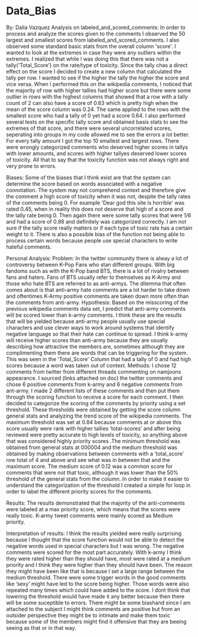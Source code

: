 # Data_Bias
By: Dalia Vazquez 
Analysis on labeled_and_scored_comments:
In order to process and analyze the scores given to the comments I observed the 50 largest and smallest scores from labeled_and_scored_comments. I also observed some standard basic stats from the overall column 'score'. I wanted to look at the extremes in case they were any outliers within the extremes. I realized that while I was doing this that there was not a tally('Total_Score') on the rate/type of toxicity. Since the tally chas a direct effect on the score I decided to create a new column that calculated the tally per row. I wanted to see if the higher the tally the higher the score and vice versa. When I performed this on the wikipedia comments, I noticed that the majority of row with higher tallies had higher score but there were some outlier in rows with the highest columns that showed that a row with a tally count of 2 can also have a score of 0.63 which is pretty high when the mean of the score column was 0.24. The same applied to the rows with the smallest score who had a tally of 0 yet had a score 0.64. I also performed several tests on the specific tally score and obtained basis stats to see the extremes of that score, and there were several uncorrelated scores, seperating into groups in my code allowed me to see the errors a lot better. For every tally amount I got the top 10 smallest and largest rows. There were wrongly categorized comments who deserved higher scores in tallys with lower amounts, and scores with higher tallyes deserved lower scores of toxicity. All that to say that the toxicity function was not always right and very prone to errors.

Biases:
Some of the biases that I think exist are that the system can determine the score based on words associated with a negative connotation. The system may not comprehend context and therefore give the comment a high score of toxicity when it was not, despite the tally rates of the comments being 0. For example 'Dear god this site is horrible' was rated 0.45, when in reality this does not deserve that high of a score and the tally rate being 0. Then again there were some tally scores that were 1/6 and had a score of 0.98 and definitely was categorized correctly. I am not sure if the tally score really matters or if each type of toxic rate has a certain weight to it. There is also a possible bias of the function not being able to process certain words because people use special characters to write hateful comments. 

Personal Analysis:
Problem: 
In the twitter community there is alway a lot of controversy between K-Pop Fans who stan different groups. With big fandoms such as with the K-Pop band BTS, there is a lot of rivalry between fans and haters. Fans of BTS usually refer to themselves as K-Army and those who hate BTS are referred to as anti-armys. The dilemma that often comes about is that anti-army hate comments are a lot harder to take down and oftentimes K-Army positive comments are taken down more often than the comments from anti-army. 
Hypothesis: Based on the misscoring of the previous wikipedia comments data set, I predict that anti-army comments will be scored lower than k-army comments. I think these are the results that will be yielded because anti-army people usually use special characters and use clever ways to work around systems that identify negative language so that their hate can continue to spread. I think k-army will receive higher scores than anti-army because they are usually describing how attractive the members are, sometimes although they are complimenting them there are words that can be triggering for the system. This was seen in the 'Total_Score' Column that had a tally of 0 and had high scores because a word was taken out of context.
Methods:
I chose 12 comments from twitter from different threads commenting on namjoons appearance. I sourced (links attached on doc) the twitter comments and chose 6 positive comments from k-army and 6 negative comments from ant-army. I made 2 different lists of these comments and then put them through the scoring function to receive a score for each comment. I then decided to categorize the scoring of the comments by priority using a set threshold. These thresholds were obtained by getting the score column general stats and analyzing the trend score of the wikipedia comments. The maximum threshold was set at 0.84 because comments at or above this score usually were rank with higher tallies ‘total-scores’ and after being reviewed were pretty accurate to high levels of toxicity, so anything above that was considered highly priority scores .The minimum threshold was obtained from general stats at 000004 and the medium threshold was obtained by making observations between comments with a ‘total_score’ row total of 4 and above and see what was in between that and the maximum score. The medium score of 0.12 was a common score for comments that were not that toxic, although it was lower than the 50% threshold of the general stats from the column. In order to make it easier to understand the categorization of the threshold I created a simple for loop in order to label the different priority scores for the comments. 

Results:
The results demonstrated that the majority of the anti-comments were labeled at a max priority score, which means that the scores were really toxic. K-army tweet comments were mainly scored as Medium priority. 

Interpretation of results:
I think the results yielded were really surprising because I thought that the score function would not be able to detect the negative words used in special characters but I was wrong. The negative comments were scored for the most part accurately. With k-army I think they were rated higher than they should have, most were rated at a medium priority and I think they were higher than they should have been. The reason they might have been like that is because I set a large range between the medium threshold. There were some trigger words in the good comments like ‘sexy’ might have led to the score being higher. Those words were also repeated many times which could have added to the score. I dont think that lowering the threshold would have made it any better because then there will be some suceptible to errors. There might be some biashand since I am attached to the subject I might think comments are positive but from an outsider perspective they might be to intimate and make them toxic because some of the members might find it offensive that they are beeing seeing as that or in that way. 
 
